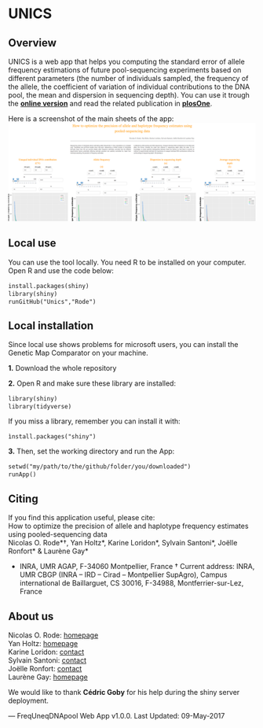    UNICS
===================


Overview
--------
UNICS is a web app that helps you computing the standard error of allele frequency estimations of future pool-sequencing experiments based on different parameters (the number of individuals sampled, the frequency of the allele, the coefficient of variation of individual contributions to the DNA pool, the mean and dispersion in sequencing depth).
You can use it trough the [**online version**](http://www.agap-sunshine.inra.fr/unics/) and read the related publication in [**plosOne**](https://academic.oup.com/bioinformatics/article-abstract/33/9/1387/2908431/The-genetic-map-comparator-a-user-friendly?redirectedFrom=fulltext).  
    
Here is a screenshot of the main sheets of the app:
![fig1](www/screenshot.png)



Local use
--------
You can use the tool locally.
You need R to be installed on your computer.
Open R and use the code below:
```
install.packages(shiny)
library(shiny)
runGitHub("Unics","Rode")
```

Local installation
--------
Since local use shows problems for microsoft users, you can install the Genetic Map Comparator on your machine.

**1.** Download the whole repository

**2.** Open R and make sure these library are installed:
```
library(shiny)
library(tidyverse)
```

If you miss a library, remember you can install it with:
```
ìnstall.packages("shiny")
```

**3.**
Then, set the working directory and run the App:
```
setwd("my/path/to/the/github/folder/you/downloaded")
runApp()
```


Citing 
--------
If you find this application useful, please cite:  
How to optimize the precision of allele and haplotype frequency estimates using pooled-sequencing data  
Nicolas O. Rode*†, Yan Holtz*, Karine Loridon*, Sylvain Santoni*, Joëlle Ronfort* & Laurène Gay*
* INRA, UMR AGAP, F-34060 Montpellier, France
† Current address: INRA, UMR CBGP (INRA – IRD – Cirad – Montpellier SupAgro), Campus international de Baillarguet, CS 30016, F-34988, Montferrier-sur-Lez, France


About us
--------

Nicolas O. Rode: [homepage](https://sites.google.com/site/nicolasorode/)   
Yan Holtz: [homepage](https://holtzyan.wordpress.com/)  
Karine Loridon: [contact](http://umr-agap.cirad.fr/equipes-scientifiques/genomique-evolutive-et-gestion-des-populations/liste-des-agents)  
Sylvain Santoni: [contact](http://umr-agap.cirad.fr/equipes-scientifiques/genomique-evolutive-et-gestion-des-populations/liste-des-agents)  
Joëlle Ronfort: [contact](http://www1.montpellier.inra.fr/BRC-MTR/mauguio/mauguio.php?page=menu42)  
Laurène Gay: [homepage](https://www.sites.google.com/site/evolutionarybiologylaurenegay/)  
  
We would like to thank **Cédric Goby** for his help during the shiny server deployment.



—
FreqUneqDNApool Web App v1.0.0. Last Updated: 09-May-2017





